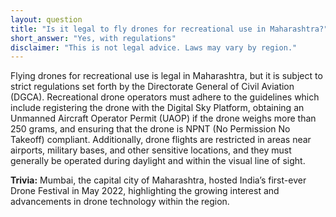 ```yaml
---
layout: question
title: "Is it legal to fly drones for recreational use in Maharashtra?"
short_answer: "Yes, with regulations"
disclaimer: "This is not legal advice. Laws may vary by region."
---
```


Flying drones for recreational use is legal in Maharashtra, but it is subject to strict regulations set forth by the Directorate General of Civil Aviation (DGCA). Recreational drone operators must adhere to the guidelines which include registering the drone with the Digital Sky Platform, obtaining an Unmanned Aircraft Operator Permit (UAOP) if the drone weighs more than 250 grams, and ensuring that the drone is NPNT (No Permission No Takeoff) compliant. Additionally, drone flights are restricted in areas near airports, military bases, and other sensitive locations, and they must generally be operated during daylight and within the visual line of sight.

**Trivia:** Mumbai, the capital city of Maharashtra, hosted India’s first-ever Drone Festival in May 2022, highlighting the growing interest and advancements in drone technology within the region.
